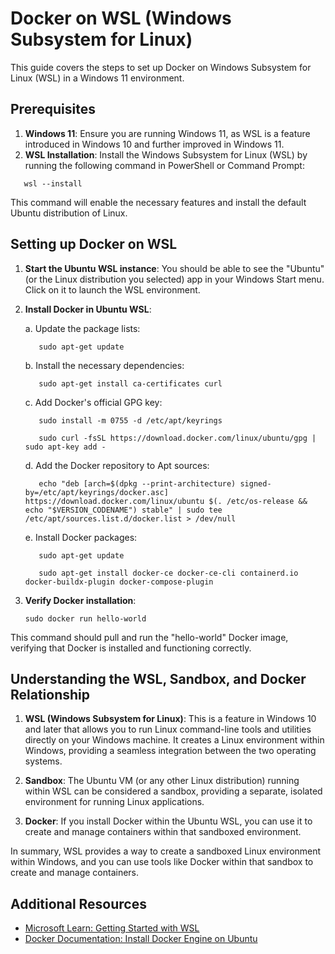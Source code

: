 # Docker on WSL (Windows Subsystem for Linux)

This guide covers the steps to set up Docker on Windows Subsystem for Linux (WSL) in a Windows 11 environment.

## Prerequisites

1. **Windows 11**: Ensure you are running Windows 11, as WSL is a feature introduced in Windows 10 and further improved in Windows 11.
2. **WSL Installation**: Install the Windows Subsystem for Linux (WSL) by running the following command in PowerShell or Command Prompt:
```
   wsl --install
```
This command will enable the necessary features and install the default Ubuntu distribution of Linux.

## Setting up Docker on WSL

1. **Start the Ubuntu WSL instance**: You should be able to see the "Ubuntu" (or the Linux distribution you selected) app in your Windows Start menu. Click on it to launch the WSL environment.

2. **Install Docker in Ubuntu WSL**:

   a. Update the package lists:
   ```
      sudo apt-get update
   ```
   
   b. Install the necessary dependencies:
   ```
      sudo apt-get install ca-certificates curl
   ```
   
   c. Add Docker's official GPG key:
   ```
      sudo install -m 0755 -d /etc/apt/keyrings
   ```
   ```
      sudo curl -fsSL https://download.docker.com/linux/ubuntu/gpg | sudo apt-key add -
   ```
   
   d. Add the Docker repository to Apt sources:
   ```
      echo "deb [arch=$(dpkg --print-architecture) signed-by=/etc/apt/keyrings/docker.asc] https://download.docker.com/linux/ubuntu $(. /etc/os-release && echo "$VERSION_CODENAME") stable" | sudo tee /etc/apt/sources.list.d/docker.list > /dev/null
   ```
   
   e. Install Docker packages:
   ```
      sudo apt-get update
   ```
   ```
      sudo apt-get install docker-ce docker-ce-cli containerd.io docker-buildx-plugin docker-compose-plugin
   ```


4. **Verify Docker installation**:
   ```
   sudo docker run hello-world
   ```
This command should pull and run the "hello-world" Docker image, verifying that Docker is installed and functioning correctly.

## Understanding the WSL, Sandbox, and Docker Relationship

1. **WSL (Windows Subsystem for Linux)**: This is a feature in Windows 10 and later that allows you to run Linux command-line tools and utilities directly on your Windows machine. It creates a Linux environment within Windows, providing a seamless integration between the two operating systems.

2. **Sandbox**: The Ubuntu VM (or any other Linux distribution) running within WSL can be considered a sandbox, providing a separate, isolated environment for running Linux applications.

3. **Docker**: If you install Docker within the Ubuntu WSL, you can use it to create and manage containers within that sandboxed environment.

In summary, WSL provides a way to create a sandboxed Linux environment within Windows, and you can use tools like Docker within that sandbox to create and manage containers.

## Additional Resources

- [Microsoft Learn: Getting Started with WSL](https://learn.microsoft.com/en-us/windows/wsl/install)
- [Docker Documentation: Install Docker Engine on Ubuntu](https://docs.docker.com/engine/install/ubuntu/)
